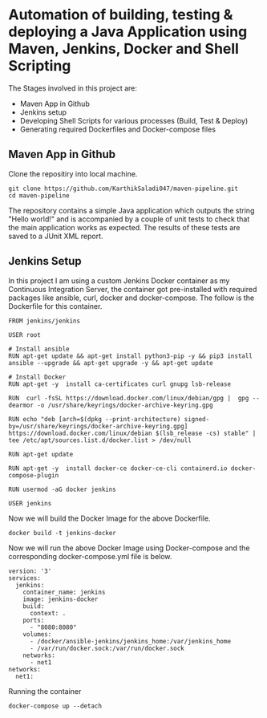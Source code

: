# Automation of building, testing & deploying a Java Application using Maven, Jenkins, Docker and Shell Scripting

The Stages involved in this project are:
- Maven App in Github
- Jenkins setup 
- Developing Shell Scripts for various processes (Build, Test & Deploy)
- Generating required Dockerfiles and Docker-compose files

## Maven App in Github

Clone the repositiry into local machine.
```
git clone https://github.com/KarthikSaladi047/maven-pipeline.git
cd maven-pipeline
```

The repository contains a simple Java application which outputs the string "Hello world!" and is accompanied by a couple of unit tests to check that the main application works as expected. The results of these tests are saved to a JUnit XML report.

## Jenkins Setup

In this project I am using a custom Jenkins Docker container as my Continuous Integration Server, the container got pre-installed with required packages like ansible, curl, docker and docker-compose. The follow is the Dockerfile for this container.

```
FROM jenkins/jenkins

USER root

# Install ansible
RUN apt-get update && apt-get install python3-pip -y && pip3 install ansible --upgrade && apt-get upgrade -y && apt-get update

# Install Docker
RUN apt-get -y  install ca-certificates curl gnupg lsb-release

RUN  curl -fsSL https://download.docker.com/linux/debian/gpg |  gpg --dearmor -o /usr/share/keyrings/docker-archive-keyring.gpg

RUN echo "deb [arch=$(dpkg --print-architecture) signed-by=/usr/share/keyrings/docker-archive-keyring.gpg] https://download.docker.com/linux/debian $(lsb_release -cs) stable" |      tee /etc/apt/sources.list.d/docker.list > /dev/null
  
RUN apt-get update

RUN apt-get -y  install docker-ce docker-ce-cli containerd.io docker-compose-plugin

RUN usermod -aG docker jenkins

USER jenkins
```
Now we will build the Docker Image for the above Dockerfile.

```
docker build -t jenkins-docker
```

Now we will run the above Docker Image using Docker-compose and the corresponding docker-compose.yml file is below.

```
version: '3'
services:
  jenkins:
    container_name: jenkins 
    image: jenkins-docker
    build:
      context: . 
    ports:
      - "8080:8080"
    volumes:
      - /docker/ansible-jenkins/jenkins_home:/var/jenkins_home
      - /var/run/docker.sock:/var/run/docker.sock
    networks:
      - net1
networks:
  net1:
```

Running the container

```
docker-compose up --detach
```
